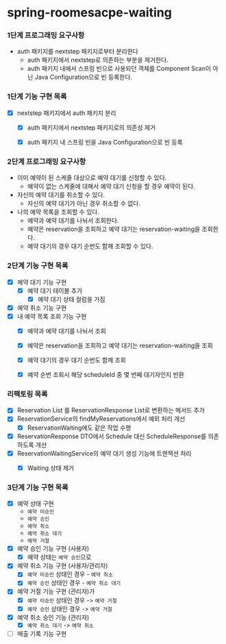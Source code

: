 # spring-roomesacpe-waiting

### 1단계 프로그래밍 요구사항
- auth 패키지를 nextstep 패키지로부터 분리한다
  - auth 패키지에서 nextstep로 의존하는 부분을 제거한다.
  - auth 패키지 내에서 스프링 빈으로 사용되던 객체를 Component Scan이 아닌 Java Configuration으로 빈 등록한다.

### 1단계 기능 구현 목록
- [x] nextstep 패키지에서 auth 패키지 분리
  - [x] auth 패키지에서 nextstep 패키지로의 의존성 제거
  - [x] auth 패키지 내 스프링 빈을 Java Configuration으로 빈 등록


### 2단계 프로그래밍 요구사항
- 이미 예약이 된 스케줄 대상으로 예약 대기를 신청할 수 있다.
  - 예약이 없는 스케줄에 대해서 예약 대기 신청을 할 경우 예약이 된다.
- 자신의 예약 대기를 취소할 수 있다.
  - 자신의 예약 대기가 아닌 경우 취소할 수 없다.
- 나의 예약 목록을 조회할 수 있다.
  - 예약과 예약 대기를 나눠서 조회한다.
  - 예약은 reservation을 조회하고 예약 대기는 reservation-waiting을 조회한다.
  - 예약 대기의 경우 대기 순번도 함께 조회할 수 있다.

### 2단계 기능 구현 목록
- [x] 예약 대기 기능 구현
  - [x] 예약 대기 테이블 추가
    - [x] 예약 대기 상태 컬럼을 가짐
- [x] 예약 취소 기능 구현
- [x] 내 예약 목록 조회 기능 구현
  - [x] 예약과 예약 대기를 나눠서 조회
  - [x] 예약은 reservation을 조회하고 예약 대기는 reservation-waiting을 조회
  - [x] 예약 대기의 경우 대기 순번도 함께 조회
  - [x] 예약 순번 조회시 해당 scheduleId 중 몇 번째 대기자인지 반환


### 리팩토링 목록
- [x] Reservation List 를 ReservationResponse List로 변환하는 메서드 추가
- [x] ReservationService의 findMyReservations에서 예외 처리 개선
  - [x] ReservationWaiting에도 같은 작업 수행
- [x] ReservationResponse DTO에서 Schedule 대신 ScheduleResponse를 의존하도록 개선
- [x] ReservationWaitingService의 예약 대기 생성 기능에 트랜잭션 처리
  - [x] Waiting 상태 제거 


### 3단계 기능 구현 목록
- [x] 예약 상태 구현 
  - `예약 미승인`
  - `예약 승인`
  - `예약 취소`
  - `예약 취소 대기`
  - `예약 거절`
- [x] 예약 승인 기능 구현 (사용자)
  - [x] 예약 상태는 `예약 승인`으로
- [x] 예약 취소 기능 구현 (사용자/관리자)
  - [x] `예약 미승인` 상태인 경우 - `예약 취소`
  - [x] `예약 승인` 상태인 경우 - `예약 취소 대기`
- [x] 예약 거절 기능 구현 (관리자)가
  - [x] `예약 미승인` 상태인 경우 -> `예약 거절`
  - [x] `예약 승인` 상태인 경우 -> `예약 거절`
- [x] 예약 취소 승인 기능 (관리자)
  - [x] `예약 취소 대기` -> `예약 취소`
- [ ] 매출 기록 기능 구현